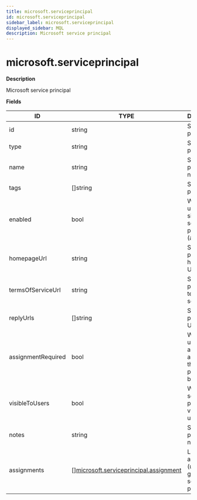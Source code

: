 ```yaml
---
title: microsoft.serviceprincipal
id: microsoft.serviceprincipal
sidebar_label: microsoft.serviceprincipal
displayed_sidebar: MQL
description: Microsoft service principal
---
```


# microsoft.serviceprincipal

**Description**

Microsoft service principal

**Fields**

| ID                 | TYPE                                                                                        | DESCRIPTION                                                                            |
| ------------------ | ------------------------------------------------------------------------------------------- | -------------------------------------------------------------------------------------- |
| id                 | string                                                                                      | Service principal ID                                                                   |
| type               | string                                                                                      | Service principal type                                                                 |
| name               | string                                                                                      | Service principal name                                                                 |
| tags               | &#91;&#93;string                                                                            | Service principal tags                                                                 |
| enabled            | bool                                                                                        | Whether users can sign into the service principal (application)                        |
| homepageUrl        | string                                                                                      | Service principal homepage URL                                                         |
| termsOfServiceUrl  | string                                                                                      | Service principal terms of service URL                                                 |
| replyUrls          | &#91;&#93;string                                                                            | Service principal reply URLs                                                           |
| assignmentRequired | bool                                                                                        | Whether users or other apps must be assigned to this service principal before using it |
| visibleToUsers     | bool                                                                                        | Whether the service principal is visible to users                                      |
| notes              | string                                                                                      | Service principal notes                                                                |
| assignments        | &#91;&#93;[microsoft.serviceprincipal.assignment](microsoft.serviceprincipal.assignment.md) | List of assignments (users and groups) this service principal has                      |
